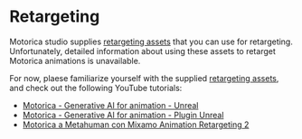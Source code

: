 # Retargeting
Motorica studio supplies [retargeting assets](../included-assets/#retargeting) that you can use for retargeting. Unfortunately, detailed information about using these assets to retarget Motorica animations is unavailable.

For now, plaese familiarize yourself with the supplied [retargeting assets](../included-assets/#retargeting), and check out the following YouTube tutorials:

- [Motorica - Generative AI for animation - Unreal](https://www.youtube.com/watch?v=-UY5rom6LGE)
- [Motorica - Generative AI for animation - Plugin Unreal](https://www.youtube.com/watch?v=3qmHzPH06O4)
- [Motorica a Metahuman con Mixamo Animation Retargeting 2](https://www.youtube.com/watch?v=R5euNHUcUec&t)
